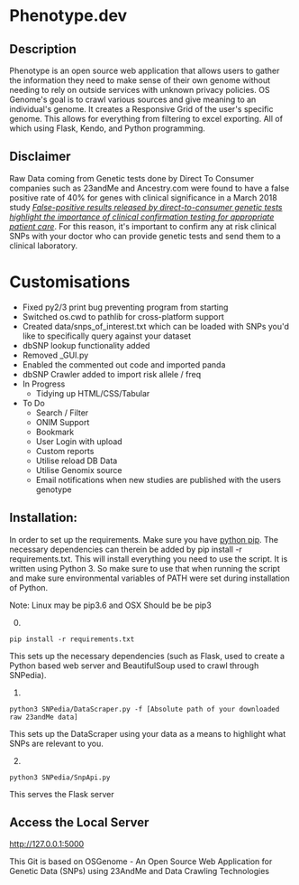 # Phenotype.dev

## Description
Phenotype is an open source web application that allows users to gather the information they need to make sense of their own genome without needing to rely on outside services with unknown privacy policies. OS Genome's goal is to crawl various sources and give meaning to an individual's genome. It creates a Responsive Grid of the user's specific genome. This allows for everything from filtering to excel exporting. All of which using Flask, Kendo, and Python programming.

## Disclaimer
Raw Data coming from Genetic tests done by Direct To Consumer companies such as 23andMe and Ancestry.com were found to have a false positive rate of 40% for genes with clinical significance in a March 2018 study [*False-positive results released by direct-to-consumer genetic tests highlight the importance of clinical confirmation testing for appropriate patient care*](https://www.nature.com/articles/gim201838). For this reason, it's important to confirm any at risk clinical SNPs with your doctor who can provide genetic tests and send them to a clinical laboratory.


# Customisations

* Fixed py2/3 print bug preventing program from starting
* Switched os.cwd to pathlib for cross-platform support
* Created data/snps_of_interest.txt which can be loaded with SNPs you'd like to specifically query against your dataset
* dbSNP lookup functionality added
* Removed _GUI.py
* Enabled the commented out code and imported panda
* dbSNP Crawler added to import risk allele / freq
* In Progress
  * Tidying up HTML/CSS/Tabular 
* To Do
  * Search / Filter
  * ONIM Support
  * Bookmark
  * User Login with upload
  * Custom reports
  * Utilise reload DB Data
  * Utilise Genomix source
  * Email notifications when new studies are published with the users genotype

## Installation:

In order to set up the requirements. Make sure you have [python pip](https://packaging.python.org/installing/). The necessary dependencies can therein be added by pip install -r requirements.txt. This will install everything you need to use the script. It is written using Python 3. So make sure to use that when running the script and make sure environmental variables of PATH were set during installation of Python. 

Note: Linux may be pip3.6 and OSX Should be be pip3 

0.
```
pip install -r requirements.txt
```
This sets up the necessary dependencies (such as Flask, used to create a Python based web server and BeautifulSoup used to crawl through SNPedia).



1. 
```
python3 SNPedia/DataScraper.py -f [Absolute path of your downloaded raw 23andMe data]
```
This sets up the DataScraper using your data as a means to highlight what SNPs are relevant to you. 

2.
```
python3 SNPedia/SnpApi.py
```
This serves the Flask server


## Access the Local Server
http://127.0.0.1:5000


This Git is based on OSGenome - An Open Source Web Application for Genetic Data (SNPs) using 23AndMe and Data Crawling Technologies

